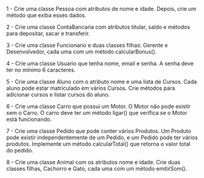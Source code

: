 1 - Crie uma classe Pessoa com atributos de nome e idade. Depois, crie um método que exiba esses dados.

2 - Crie uma classe ContaBancaria com atributos titular, saldo e métodos para depositar, sacar e transferir.

3 - Crie uma classe Funcionario e duas classes filhas: Gerente e Desenvolvedor, cada uma com um método calcularBonus().

4 - Crie uma classe Usuario que tenha nome, email e senha. A senha deve ter no mínimo 6 caracteres.

5 - Crie uma classe Aluno com o atributo nome e uma lista de Cursos. Cada aluno pode estar matriculado em vários Cursos. Crie métodos para adicionar cursos e listar cursos do aluno.

6 - Crie uma classe Carro que possui um Motor. O Motor não pode existir sem o Carro. O carro deve ter um método ligar() que verifica se o Motor está funcionando.

7 - Crie uma classe Pedido que pode conter vários Produtos. Um Produto pode existir independentemente de um Pedido, e um Pedido pode ter vários produtos. Implemente um método calcularTotal() que retorna o valor total do pedido.

8 - Crie uma classe Animal com os atributos nome e idade. Crie duas classes filhas, Cachorro e Gato, cada uma com um método emitirSom().
